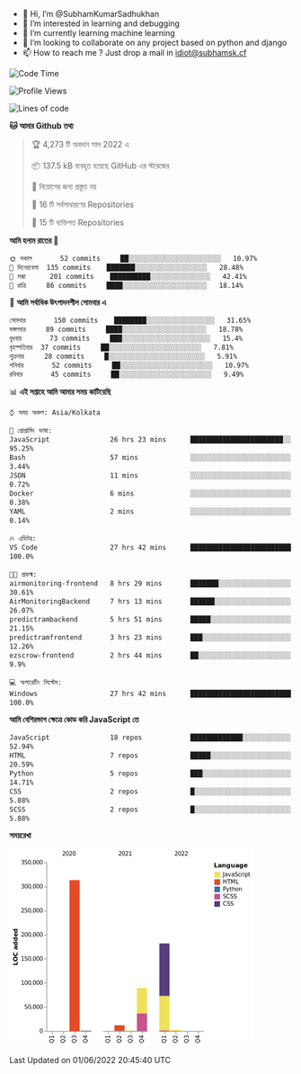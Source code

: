 - 👋 Hi, I’m @SubhamKumarSadhukhan
- 👀 I’m interested in learning and debugging
- 🌱 I’m currently learning machine learning
- 💞️ I’m looking to collaborate on any project based on python and django
- 📫 How to reach me ?
      Just drop a mail in idiot@subhamsk.cf

<!---
SubhamKumarSadhukhan/SubhamKumarSadhukhan is a ✨ special ✨ repository because its `README.md` (this file) appears on your GitHub profile.
You can click the Preview link to take a look at your changes.
--->


<!--START_SECTION:waka-->
![Code Time](http://img.shields.io/badge/Code%20Time-530%20hrs%2036%20mins-blue)

![Profile Views](http://img.shields.io/badge/%E0%A6%AA%E0%A7%8D%E0%A6%B0%E0%A7%8B%E0%A6%AB%E0%A6%BE%E0%A6%87%E0%A6%B2%20%E0%A6%A6%E0%A6%B0%E0%A7%8D%E0%A6%B6%E0%A6%A8-3-blue)

![Lines of code](https://img.shields.io/badge/%E0%A6%B9%E0%A7%8D%E0%A6%AF%E0%A6%BE%E0%A6%B2%E0%A7%8B%20%E0%A6%93%E0%A6%AF%E0%A6%BC%E0%A6%BE%E0%A6%B0%E0%A7%8D%E0%A6%B2%E0%A7%8D%E0%A6%A1%20%E0%A6%A5%E0%A7%87%E0%A6%95%E0%A7%87%20%E0%A6%86%E0%A6%AE%E0%A6%BF%20%E0%A6%B2%E0%A6%BF%E0%A6%96%E0%A7%87%E0%A6%9B%E0%A6%BF-600%20Thousand%20%E0%A6%95%E0%A7%8B%E0%A6%A1%E0%A7%87%E0%A6%B0%20%E0%A6%B2%E0%A6%BE%E0%A6%87%E0%A6%A8-blue)

**🐱 আমার Github তথ্য** 

> 🏆 4,273 টি অবদান সাল 2022 এ
 > 
> 📦 137.5 kB ব্যবহৃত হয়েছে GitHub এর স্টরেজের 
 > 
> 🚫 নিয়োগের জন্য প্রস্তুত নয়
 > 
> 📜 16 টি সর্বসাধারণের Repositories 
 > 
> 🔑 15 টি ব্যক্তিগত Repositories  
 > 
**আমি হলাম রাতের 🦉** 

```text
🌞 সকাল       52 commits     ██░░░░░░░░░░░░░░░░░░░░░░░   10.97% 
🌆 দিনেরবেলা  135 commits    ███████░░░░░░░░░░░░░░░░░░   28.48% 
🌃 সন্ধা      201 commits    ██████████░░░░░░░░░░░░░░░   42.41% 
🌙 রাত্রি     86 commits     ████░░░░░░░░░░░░░░░░░░░░░   18.14%

```
📅 **আমি সর্বাধিক উৎপাদনশীল সোমবার এ** 

```text
সোমবার       150 commits    ████████░░░░░░░░░░░░░░░░░   31.65% 
মঙ্গলবার     89 commits     ████░░░░░░░░░░░░░░░░░░░░░   18.78% 
বুধবার       73 commits     ███░░░░░░░░░░░░░░░░░░░░░░   15.4% 
বৃহস্পতিবার  37 commits     ██░░░░░░░░░░░░░░░░░░░░░░░   7.81% 
শুক্রবার     28 commits     █░░░░░░░░░░░░░░░░░░░░░░░░   5.91% 
শনিবার       52 commits     ██░░░░░░░░░░░░░░░░░░░░░░░   10.97% 
রবিবার       45 commits     ██░░░░░░░░░░░░░░░░░░░░░░░   9.49%

```


📊 **এই সপ্তাহে আমি আমার সময় কাটিয়েছি** 

```text
⌚︎ সময় অঞ্চল: Asia/Kolkata

💬 প্রোগ্রামিং ভাষা: 
JavaScript               26 hrs 23 mins      ███████████████████████░░   95.25% 
Bash                     57 mins             ░░░░░░░░░░░░░░░░░░░░░░░░░   3.44% 
JSON                     11 mins             ░░░░░░░░░░░░░░░░░░░░░░░░░   0.72% 
Docker                   6 mins              ░░░░░░░░░░░░░░░░░░░░░░░░░   0.38% 
YAML                     2 mins              ░░░░░░░░░░░░░░░░░░░░░░░░░   0.14%

🔥 এডিটর: 
VS Code                  27 hrs 42 mins      █████████████████████████   100.0%

🐱‍💻 প্রকল্ম: 
airmonitoring-frontend   8 hrs 29 mins       ███████░░░░░░░░░░░░░░░░░░   30.61% 
AirMonitoringBackend     7 hrs 13 mins       ██████░░░░░░░░░░░░░░░░░░░   26.07% 
predictrambackend        5 hrs 51 mins       █████░░░░░░░░░░░░░░░░░░░░   21.15% 
predictramfrontend       3 hrs 23 mins       ███░░░░░░░░░░░░░░░░░░░░░░   12.26% 
ezscrow-frontend         2 hrs 44 mins       ██░░░░░░░░░░░░░░░░░░░░░░░   9.9%

💻 অপারেটিং সিস্টেম: 
Windows                  27 hrs 42 mins      █████████████████████████   100.0%

```

**আমি বেশিরভাগ ক্ষেত্রে কোড করি JavaScript তে** 

```text
JavaScript               18 repos            █████████████░░░░░░░░░░░░   52.94% 
HTML                     7 repos             █████░░░░░░░░░░░░░░░░░░░░   20.59% 
Python                   5 repos             ███░░░░░░░░░░░░░░░░░░░░░░   14.71% 
CSS                      2 repos             █░░░░░░░░░░░░░░░░░░░░░░░░   5.88% 
SCSS                     2 repos             █░░░░░░░░░░░░░░░░░░░░░░░░   5.88%

```


**সময়রেখা**

![Chart not found](https://raw.githubusercontent.com/SubhamKumarSadhukhan/SubhamKumarSadhukhan/main/charts/bar_graph.png) 


 Last Updated on 01/06/2022 20:45:40 UTC
<!--END_SECTION:waka-->

